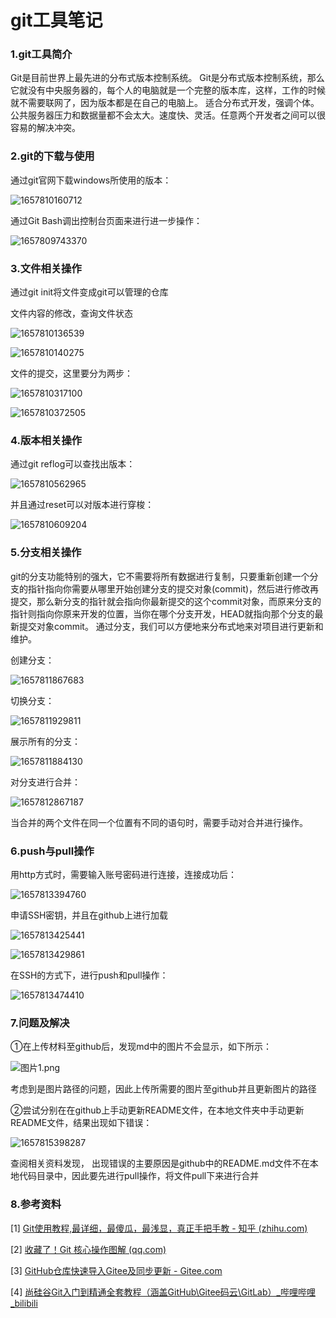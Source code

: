 # git工具笔记

### 1.git工具简介

   Git是目前世界上最先进的分布式版本控制系统。  Git是分布式版本控制系统，那么它就没有中央服务器的，每个人的电脑就是一个完整的版本库，这样，工作的时候就不需要联网了，因为版本都是在自己的电脑上。  适合分布式开发，强调个体。公共服务器压力和数据量都不会太大。速度快、灵活。任意两个开发者之间可以很容易的解决冲突。 

### 2.git的下载与使用

  通过git官网下载windows所使用的版本：

![1657810160712](https://github.com/LinkWithMe/summerHW/blob/main/image/1657810160712.png)

  通过Git Bash调出控制台页面来进行进一步操作：

![1657809743370](https://github.com/LinkWithMe/summerHW/blob/main/image/1657809743370.png)

### 3.文件相关操作

  通过git init将文件变成git可以管理的仓库

  文件内容的修改，查询文件状态

![1657810136539](https://github.com/LinkWithMe/summerHW/blob/main/image/1657810136539.png)

![1657810140275](https://github.com/LinkWithMe/summerHW/blob/main/image/1657810140275.png)

  文件的提交，这里要分为两步：

![1657810317100](https://github.com/LinkWithMe/summerHW/blob/main/image/1657810317100.png)

  

![1657810372505](https://github.com/LinkWithMe/summerHW/blob/main/image/1657810372505.png)

### 4.版本相关操作

  通过git reflog可以查找出版本：

![1657810562965](https://github.com/LinkWithMe/summerHW/blob/main/image/1657810562965.png)

  并且通过reset可以对版本进行穿梭：

![1657810609204](https://github.com/LinkWithMe/summerHW/blob/main/image/1657810609204.png)

### 5.分支相关操作

   git的分支功能特别的强大，它不需要将所有数据进行复制，只要重新创建一个分支的指针指向你需要从哪里开始创建分支的提交对象(commit)，然后进行修改再提交，那么新分支的指针就会指向你最新提交的这个commit对象，而原来分支的指针则指向你原来开发的位置，当你在哪个分支开发，HEAD就指向那个分支的最新提交对象commit。 通过分支，我们可以方便地来分布式地来对项目进行更新和维护。

  创建分支：

![1657811867683](https://github.com/LinkWithMe/summerHW/blob/main/image/1657811867683.png)

  切换分支：

![1657811929811](https://github.com/LinkWithMe/summerHW/blob/main/image/1657811929811.png)

  展示所有的分支：

![1657811884130](https://github.com/LinkWithMe/summerHW/blob/main/image/1657811884130.png)

  

  对分支进行合并：

![1657812867187](https://github.com/LinkWithMe/summerHW/blob/main/image/1657812867187.png)

  当合并的两个文件在同一个位置有不同的语句时，需要手动对合并进行操作。

### 6.push与pull操作

  用http方式时，需要输入账号密码进行连接，连接成功后：

![1657813394760](https://github.com/LinkWithMe/summerHW/blob/main/image/1657813394760.png)

  申请SSH密钥，并且在github上进行加载

![1657813425441](https://github.com/LinkWithMe/summerHW/blob/main/image/1657813425441.png)

![1657813429861](https://github.com/LinkWithMe/summerHW/blob/main/image/1657813429861.png)

  在SSH的方式下，进行push和pull操作：

![1657813474410](https://github.com/LinkWithMe/summerHW/blob/main/image/1657813474410.png)

### 7.问题及解决

  ①在上传材料至github后，发现md中的图片不会显示，如下所示：

![图片1.png](https://github.com/LinkWithMe/summerHW/blob/main/image/%E5%9B%BE%E7%89%871.png)

  考虑到是图片路径的问题，因此上传所需要的图片至github并且更新图片的路径

  ②尝试分别在在github上手动更新README文件，在本地文件夹中手动更新README文件，结果出现如下错误：

![1657815398287](https://github.com/LinkWithMe/summerHW/blob/main/image/1657815398287.png)

  查阅相关资料发现， 出现错误的主要原因是github中的README.md文件不在本地代码目录中，因此要先进行pull操作，将文件pull下来进行合并

### 8.参考资料

[1] [Git使用教程,最详细，最傻瓜，最浅显，真正手把手教 - 知乎 (zhihu.com)](https://zhuanlan.zhihu.com/p/30044692) 

[2] [收藏了！Git 核心操作图解 (qq.com)](https://mp.weixin.qq.com/s/Fg5rht0k583YvHD0pMJ_BQ) 

[3] [GitHub仓库快速导入Gitee及同步更新 - Gitee.com](https://gitee.com/help/articles/4284#article-header1) 

[4] [尚硅谷Git入门到精通全套教程（涵盖GitHub\Gitee码云\GitLab）_哔哩哔哩_bilibili](https://www.bilibili.com/video/BV1vy4y1s7k6?p=16&vd_source=2e2e5482b016884769e4190397c8bfbb) 

